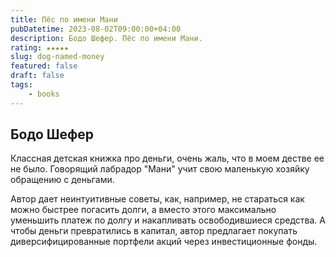 ```yaml
---
title: Пёс по имени Мани
pubDatetime: 2023-08-02T09:00:00+04:00
description: Бодо Шефер. Пёс по имени Мани.
rating: ★★★★★
slug: dog-named-money
featured: false
draft: false
tags:
    - books
---
```


Бодо Шефер
----------

Классная детская книжка про деньги, очень жаль, что в моем дестве ее не было. Говорящий лабрадор "Мани" учит свою маленькую хозяйку обращению с деньгами.

Автор дает неинтуитивные советы, как, например, не стараться как можно быстрее погасить долги, а вместо этого максимально уменьшить платеж по долгу и накапливать освободившиеся средства. А чтобы деньги превратились в капитал, автор предлагает покупать диверсифицированные портфели акций через инвестиционные фонды.

